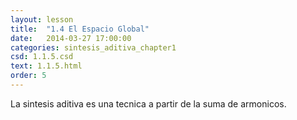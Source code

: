 ```yaml
---
layout: lesson 
title:  "1.4 El Espacio Global"
date:   2014-03-27 17:00:00
categories: sintesis_aditiva_chapter1
csd: 1.1.5.csd
text: 1.1.5.html
order: 5
---
```


La sintesis aditiva es una tecnica a partir de la suma de armonicos.
